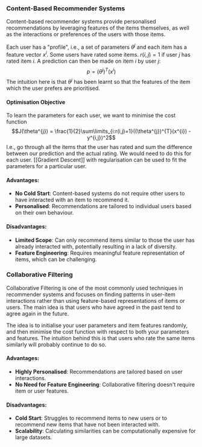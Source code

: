 ### Content-Based Recommender Systems
Content-based recommender systems provide personalised recommendations by leveraging features of the items themselves, as well as the interactions or preferences of the users with those items.

Each user has a "profile", i.e., a set of parameters $\theta^j$ and each item has a feature vector $x^i$. Some users have rated some items. $r(i,j) = 1$ if user $j$ has rated item $i$. A prediction can then be made on item $i$ by user $j$: $$p = (\theta^{j})^{T}(x^{i})$$The intuition here is that $\theta^{j}$ has been learnt so that the features of the item which the user prefers are prioritised.

#### Optimisation Objective
To learn the parameters for each user, we want to minimise the cost function $$J(\theta^{j}) = \frac{1}{2}\sum\limits_{i:r(i,j)=1}((\theta^{j})^{T}(x^{i}) - y^{i,j})^2$$
I.e., go through all the items that the user has rated and sum the difference between our prediction and the actual rating. We would need to do this for each user. [[Gradient Descent]] with regularisation can be used to fit the parameters for a particular user.

#### Advantages:
- **No Cold Start**: Content-based systems do not require other users to have interacted with an item to recommend it.
- **Personalised**: Recommendations are tailored to individual users based on their own behaviour.

#### Disadvantages:
- **Limited Scope**: Can only recommend items similar to those the user has already interacted with, potentially resulting in a lack of diversity.
- **Feature Engineering**: Requires meaningful feature representation of items, which can be challenging.

### Collaborative Filtering
Collaborative Filtering is one of the most commonly used techniques in recommender systems and focuses on finding patterns in user-item interactions rather than using feature-based representations of items or users. The main idea is that users who have agreed in the past tend to agree again in the future.

The idea is to initialise your user parameters and item features randomly, and then minimise the cost function with respect to both your parameters and features. The intuition behind this is that users who rate the same items similarly will probably continue to do so.

#### Advantages:
- **Highly Personalised**: Recommendations are tailored based on user interactions.
- **No Need for Feature Engineering**: Collaborative filtering doesn't require item or user features.

#### Disadvantages:
- **Cold Start**: Struggles to recommend items to new users or to recommend new items that have not been interacted with.
- **Scalability**: Calculating similarities can be computationally expensive for large datasets.
